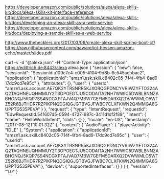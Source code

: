 https://developer.amazon.com/public/solutions/alexa/alexa-skills-kit/docs/alexa-skills-kit-interface-reference
https://developer.amazon.com/public/solutions/alexa/alexa-skills-kit/docs/developing-an-alexa-skill-as-a-web-service
https://developer.amazon.com/public/solutions/alexa/alexa-skills-kit/docs/deploying-a-sample-skill-as-a-web-service

http://www.thehecklers.org/2017/03/06/create-alexa-skill-spring-boot-cf/
https://raw.githubusercontent.com/qaware/iot-hessen-amazon-echo/master/slides.pdf

curl -v -d "@alexa.json" -H "Content-Type: application/json" https://edittrich.de:8443/alexa
alexa.json
{
  "session": {
    "new": false,
    "sessionId": "SessionId.a109c7c4-c005-4104-9d8b-9c545acbbac2",
    "application": {
      "applicationId": "amzn1.ask.skill.c8402c05-714f-4fb4-8ad9-17dc9cd7e95c"
    },
    "attributes": {},
    "user": {
      "userId": "amzn1.ask.account.AE7QK3YTRSNRR5KJXORQGPDNCYVRIWZYFTO324AQ2TAQHNEUQHMMUY2T3OPOEGTJU5CODAITA2NH7WWIC5DWBLBNNZABHONQJ5KQP7SS4NDGXPTAJVAQ7MBW7GEFM5DARXQ2DVWWMLO5WTZ52R6BJTHDR7RZPIKPNQDGIQGJGTBVGJFWBO7CLXFKWN2Q4MMGA6GUPPTG535PEVA"
    }
  },
  "request": {
    "type": "IntentRequest",
    "requestId": "EdwRequestId.541607d5-0594-4727-987c-3411d1df2f89",
    "intent": {
      "name": "HelloWorldIntent",
      "slots": {}
    },
    "locale": "en-US",
    "timestamp": "2017-08-12T10:01:32Z"
  },
  "context": {
    "AudioPlayer": {
      "playerActivity": "IDLE"
    },
    "System": {
      "application": {
        "applicationId": "amzn1.ask.skill.c8402c05-714f-4fb4-8ad9-17dc9cd7e95c"
      },
      "user": {
        "userId": "amzn1.ask.account.AE7QK3YTRSNRR5KJXORQGPDNCYVRIWZYFTO324AQ2TAQHNEUQHMMUY2T3OPOEGTJU5CODAITA2NH7WWIC5DWBLBNNZABHONQJ5KQP7SS4NDGXPTAJVAQ7MBW7GEFM5DARXQ2DVWWMLO5WTZ52R6BJTHDR7RZPIKPNQDGIQGJGTBVGJFWBO7CLXFKWN2Q4MMGA6GUPPTG535PEVA"
      },
      "device": {
        "supportedInterfaces": {}
      }
    }
  },
  "version": "1.0"
}